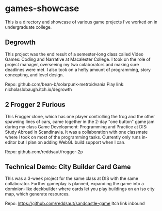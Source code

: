# games-showcase
This is a directory and showcase of various game projects I've worked on in undergraduate college.

## Degrowth
This project was the end result of a semester-long class called Video Games: Coding and Narrative at Macalester College. I took on the role of project manager, overseeing my two colaborators and making sure deadlines were met. I also took on a hefty amount of programming, story concepting, and level design.

Repo: github.com/bean-b/solarpunk-metroidvania
Play link: nicholaslobaugh.itch.io/degrowth

## 2 Frogger 2 Furious
This Frogger clone, which has one player controlling the frog and the other spawning lines of cars, came together in the 2-day  "one button" game jam during my class Game Development: Programming and Practice at DIS: Study Abroad in Scandinavia. It was a collaboration with one classmate where I took on most of the programming tasks. Currently only runs in-editor but I plan on adding WebGL build support when I can.

Repo: github.com/reddsaut/frogger-2p

## Technical Demo: City Builder Card Game
This was a 3-week project for the same class at DIS with the same collaborator. Further gameplay is planned, expanding the game into a dominion-like deckbuilder where cards let you play buildings on an iso city map, which generate resources.

Repo: https://github.com/reddsaut/sandcastle-game
Itch link inbound
